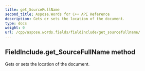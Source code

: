 ```yaml
---
title: get_SourceFullName
second_title: Aspose.Words for C++ API Reference
description: Gets or sets the location of the document. 
type: docs
weight: 0
url: /cpp/aspose.words.fields/fieldinclude/get_sourcefullname/
---
```

## FieldInclude.get_SourceFullName method


Gets or sets the location of the document. 

